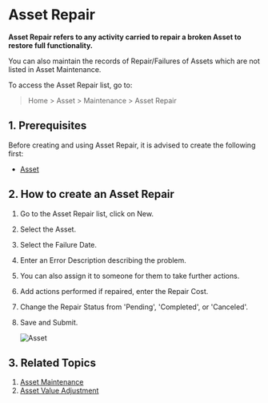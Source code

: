 <!-- add-breadcrumbs -->
# Asset Repair

**Asset Repair refers to any activity carried to repair a broken Asset to restore full functionality.**

You can also maintain the records of Repair/Failures of Assets which are not listed in Asset Maintenance.

To access the Asset Repair list, go to:
> Home > Asset > Maintenance > Asset Repair

## 1. Prerequisites
Before creating and using Asset Repair, it is advised to create the following first:

* [Asset](/docs/user/manual/en/asset/asset)

## 2. How to create an Asset Repair

1. Go to the Asset Repair list, click on New.
1. Select the Asset.
1. Select the Failure Date.
1. Enter an Error Description describing the problem.
1. You can also assign it to someone for them to take further actions.
1. Add actions performed if repaired, enter the Repair Cost.
1. Change the Repair Status from 'Pending', 'Completed', or 'Canceled'.
1. Save and Submit.

    <img class="screenshot" alt="Asset" src="{{docs_base_url}}/assets/img/asset/asset_repair.png">

## 3. Related Topics
1. [Asset Maintenance](/docs/user/manual/en/asset/asset-maintenance)
1. [Asset Value Adjustment](/docs/user/manual/en/asset/asset-value-adjustment)